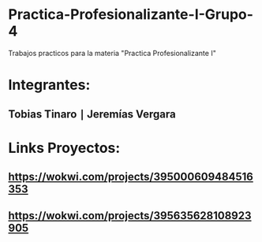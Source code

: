 # Practica-Profesionalizante-I-Grupo-4
Trabajos practicos para la materia "Practica Profesionalizante I"

# Integrantes:
## Tobias Tinaro ∣ Jeremías Vergara

# Links Proyectos:
## https://wokwi.com/projects/395000609484516353
## https://wokwi.com/projects/395635628108923905
